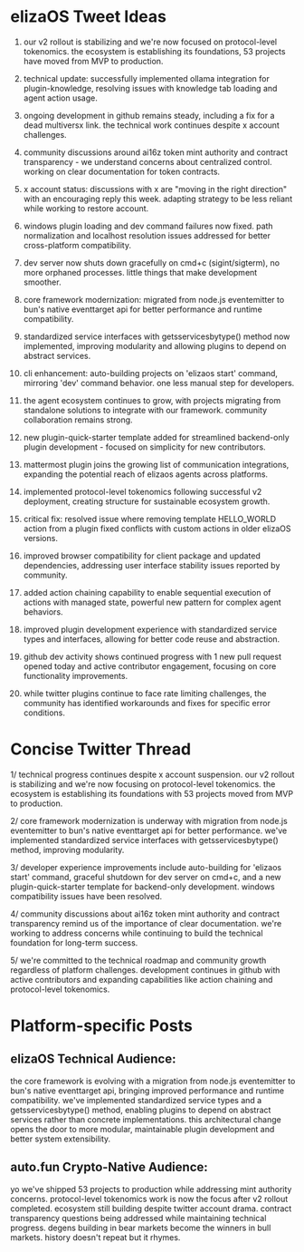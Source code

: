 # elizaOS Tweet Ideas

1. our v2 rollout is stabilizing and we're now focused on protocol-level tokenomics. the ecosystem is establishing its foundations, 53 projects have moved from MVP to production.

2. technical update: successfully implemented ollama integration for plugin-knowledge, resolving issues with knowledge tab loading and agent action usage.

3. ongoing development in github remains steady, including a fix for a dead multiversx link. the technical work continues despite x account challenges.

4. community discussions around ai16z token mint authority and contract transparency - we understand concerns about centralized control. working on clear documentation for token contracts.

5. x account status: discussions with x are "moving in the right direction" with an encouraging reply this week. adapting strategy to be less reliant while working to restore account.

6. windows plugin loading and dev command failures now fixed. path normalization and localhost resolution issues addressed for better cross-platform compatibility.

7. dev server now shuts down gracefully on cmd+c (sigint/sigterm), no more orphaned processes. little things that make development smoother.

8. core framework modernization: migrated from node.js eventemitter to bun's native eventtarget api for better performance and runtime compatibility.

9. standardized service interfaces with getsservicesbytype() method now implemented, improving modularity and allowing plugins to depend on abstract services.

10. cli enhancement: auto-building projects on 'elizaos start' command, mirroring 'dev' command behavior. one less manual step for developers.

11. the agent ecosystem continues to grow, with projects migrating from standalone solutions to integrate with our framework. community collaboration remains strong.

12. new plugin-quick-starter template added for streamlined backend-only plugin development - focused on simplicity for new contributors.

13. mattermost plugin joins the growing list of communication integrations, expanding the potential reach of elizaos agents across platforms.

14. implemented protocol-level tokenomics following successful v2 deployment, creating structure for sustainable ecosystem growth.

15. critical fix: resolved issue where removing template HELLO_WORLD action from a plugin fixed conflicts with custom actions in older elizaOS versions.

16. improved browser compatibility for client package and updated dependencies, addressing user interface stability issues reported by community.

17. added action chaining capability to enable sequential execution of actions with managed state, powerful new pattern for complex agent behaviors.

18. improved plugin development experience with standardized service types and interfaces, allowing for better code reuse and abstraction.

19. github dev activity shows continued progress with 1 new pull request opened today and active contributor engagement, focusing on core functionality improvements.

20. while twitter plugins continue to face rate limiting challenges, the community has identified workarounds and fixes for specific error conditions.

# Concise Twitter Thread

1/ technical progress continues despite x account suspension. our v2 rollout is stabilizing and we're now focusing on protocol-level tokenomics. the ecosystem is establishing its foundations with 53 projects moved from MVP to production.

2/ core framework modernization is underway with migration from node.js eventemitter to bun's native eventtarget api for better performance. we've implemented standardized service interfaces with getsservicesbytype() method, improving modularity.

3/ developer experience improvements include auto-building for 'elizaos start' command, graceful shutdown for dev server on cmd+c, and a new plugin-quick-starter template for backend-only development. windows compatibility issues have been resolved.

4/ community discussions about ai16z token mint authority and contract transparency remind us of the importance of clear documentation. we're working to address concerns while continuing to build the technical foundation for long-term success.

5/ we're committed to the technical roadmap and community growth regardless of platform challenges. development continues in github with active contributors and expanding capabilities like action chaining and protocol-level tokenomics.

# Platform-specific Posts

## elizaOS Technical Audience:
the core framework is evolving with a migration from node.js eventemitter to bun's native eventtarget api, bringing improved performance and runtime compatibility. we've implemented standardized service types and a getsservicesbytype() method, enabling plugins to depend on abstract services rather than concrete implementations. this architectural change opens the door to more modular, maintainable plugin development and better system extensibility.

## auto.fun Crypto-Native Audience:
yo we've shipped 53 projects to production while addressing mint authority concerns. protocol-level tokenomics work is now the focus after v2 rollout completed. ecosystem still building despite twitter account drama. contract transparency questions being addressed while maintaining technical progress. degens building in bear markets become the winners in bull markets. history doesn't repeat but it rhymes.